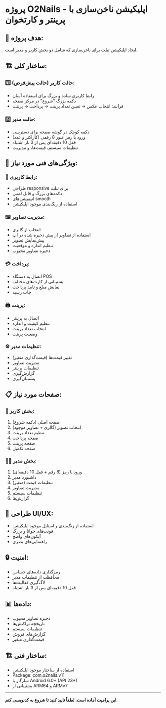 # پروژه O2Nails - اپلیکیشن ناخن‌سازی با پرینتر و کارتخوان

## 🎯 هدف پروژه:
ایجاد اپلیکیشن تبلت برای ناخن‌سازی که شامل دو بخش کاربر و مدیر است.

## 🏗️ ساختار کلی:

### 1️⃣ **حالت کاربر (حالت پیش‌فرض):**
- رابط کاربری ساده و بزرگ برای استفاده آسان
- دکمه بزرگ "شروع" در مرکز صفحه
- فرآیند: انتخاب عکس → تعیین تعداد پرینت → پرداخت → پرینت

### 2️⃣ **حالت مدیر:**
- دکمه کوچک در گوشه صفحه برای دسترسی
- ورود با رمز عبور 8 رقمی (کاراکتر و عدد)
- قفل 10 دقیقه‌ای پس از 3 بار اشتباه
- تنظیمات سیستم، قیمت‌ها، و مدیریت

## 🔧 **ویژگی‌های فنی مورد نیاز:**

### 📱 **رابط کاربری:**
- طراحی responsive برای تبلت
- دکمه‌های بزرگ و قابل لمس
- انیمیشن‌های smooth
- استفاده از رنگ‌بندی موجود اپلیکیشن

### 🖼️ **مدیریت تصاویر:**
- انتخاب از گالری
- استفاده از تصاویر از پیش ذخیره شده در اپ
- پیش‌نمایش تصویر
- تنظیم اندازه و موقعیت
- ذخیره تصاویر محبوب

### 💳 **پرداخت:**
- اتصال به دستگاه POS
- پشتیبانی از کارت‌های مختلف
- نمایش مبلغ و تایید پرداخت
- چاپ رسید

### 🖨️ **پرینت:**
- اتصال به پرینتر
- تنظیم کیفیت و اندازه
- انتخاب تعداد پرینت
- وضعیت پرینت

### ⚙️ **تنظیمات مدیر:**
- تغییر قیمت‌ها (قیمت‌گذاری متغیر)
- مدیریت تصاویر
- تنظیمات پرینتر
- گزارش‌گیری
- پشتیبان‌گیری

## 📋 **صفحات مورد نیاز:**

### 👤 **بخش کاربر:**
1. صفحه اصلی (دکمه شروع)
2. انتخاب تصویر (گالری + تصاویر موجود)
3. تنظیم تعداد پرینت
4. صفحه پرداخت
5. صفحه پرینت
6. صفحه تکمیل

### 👨‍💼 **بخش مدیر:**
1. ورود با رمز (8 رقم + قفل 10 دقیقه‌ای)
2. داشبورد مدیر
3. تنظیمات قیمت (متغیر)
4. مدیریت تصاویر
5. تنظیمات سیستم
6. گزارش‌ها

## 🎨 **طراحی UI/UX:**
- استفاده از رنگ‌بندی و استایل موجود اپلیکیشن
- فونت‌های خوانا و بزرگ
- آیکون‌های واضح
- راهنمایی‌های بصری

## 🔒 **امنیت:**
- رمزگذاری داده‌های حساس
- محافظت از تنظیمات مدیر
- لاگ‌گیری فعالیت‌ها
- قفل 10 دقیقه‌ای پس از 3 بار اشتباه

## 📊 **داده‌ها:**
- ذخیره تصاویر محبوب
- تاریخچه تراکنش‌ها
- تنظیمات سیستم
- گزارش‌های فروش
- قیمت‌گذاری متغیر

## 🏗️ **ساختار فنی:**
- استفاده از ساختار موجود اپلیکیشن
- Package: com.o2nails.v11
- سازگار با Android 6.0+ (API 23+)
- پشتیبانی از ARM64 و ARMv7

---

**این پرامپت آماده است. لطفاً تایید کنید تا شروع به کدنویسی کنم.**
